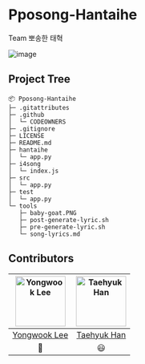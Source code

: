# Pposong-Hantaihe

Team 뽀송한 태혁

![image](https://user-images.githubusercontent.com/46441280/172790103-b6a6a587-e84c-4f71-bb46-13fac430c65c.png)

## Project Tree

```
📦 Pposong-Hantaihe
├─ .gitattributes
├─ .github
│  └─ CODEOWNERS
├─ .gitignore
├─ LICENSE
├─ README.md
├─ hantaihe
│  └─ app.py
├─ i4song
│  └─ index.js
├─ src
│  └─ app.py
├─ test
│  └─ app.py
└─ tools
   ├─ baby-goat.PNG
   ├─ post-generate-lyric.sh
   ├─ pre-generate-lyric.sh
   └─ song-lyrics.md
```

## Contributors

|<img alt="Yongwook Lee" src="https://avatars.githubusercontent.com/u/46441280?v=4" width="100"/> | <img alt="Taehyuk Han" src="https://avatars.githubusercontent.com/u/80453189?v=4" width="100"/> |
|:-----:|:-----:|
| [Yongwook Lee](https://github.com/i4song) | [Taehyuk Han](https://github.com/hantaihe)  |
| 🛁 | 😃 |
